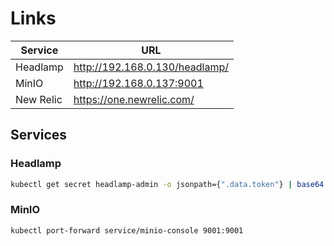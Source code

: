 # Links

| Service   | URL                            |
| --------- | ------------------------------ |
| Headlamp  | http://192.168.0.130/headlamp/ |
| MinIO     | http://192.168.0.137:9001      |
| New Relic | https://one.newrelic.com/      |

## Services

### Headlamp

```bash
kubectl get secret headlamp-admin -o jsonpath={".data.token"} | base64 -d
```

### MinIO

```bash
kubectl port-forward service/minio-console 9001:9001
```
